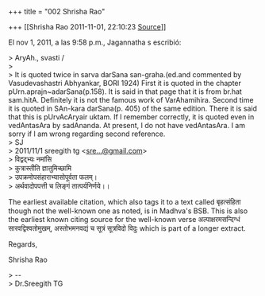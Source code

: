 +++
title = "002 Shrisha Rao"

+++
[[Shrisha Rao	2011-11-01, 22:10:23 [Source](https://groups.google.com/g/bvparishat/c/LhOs5t7v59g)]]



El nov 1, 2011, a las 9:58 p.m., Jagannatha s escribió:

\> AryAh., svasti /  
\>  
\> It is quoted twice in sarva darSana san-graha.(ed.and commented by Vasudevashastri Abhyankar, BORI 1924) First it is quoted in the chapter pUrn.aprajn\~adarSana(p.158). It is said in that page that it is from br.hat sam.hitA. Definitely it is not the famous work of VarAhamihira. Second time it is quoted in SAn-kara darSana(p. 405) of the same edition. There it is said that this is pUrvAcAryair uktam. If I remember correctly, it is quoted even in vedAntasAra by sadAnanda. At present, I do not have vedAntasAra. I am sorry if I am wrong regarding second reference.  
\> SJ  
\> 2011/11/1 sreegith tg \<[sre...@gmail.com]()\>  
\> विद्वद्भ्यः नमांसि  
\> कुत्रास्तीति ज्ञातुमिच्छामि  
\> उपक्रमोपसंहाराभ्यासोपूर्वता फलम्।  
\> अर्थवादोपपत्ती च लिङ्गं तात्पर्यनिर्णये।।

The earliest available citation, which also tags it to a text called बृहत्संहिता though not the well-known one as noted, is in Madhva's BSB. This is also the earliest known citing source for the well-known verse अल्पाक्षरमसन्दिग्धं सारवद्विश्वतोमुखम्, अस्तोभमनवद्यं च सूत्रं सूत्रविदो विदुः which is part of a longer extract.

Regards,

Shrisha Rao

\> --  
\> Dr.Sreegith TG

